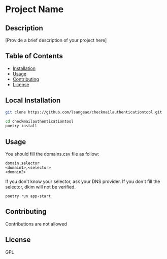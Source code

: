# Project Name

## Description
[Provide a brief description of your project here]

## Table of Contents

- [Installation](#installation)
- [Usage](#usage)
- [Contributing](#contributing)
- [License](#license)

## Local Installation

```bash
git clone https://github.com/lsangeao/checkmailauthenticationtool.git

cd checkmailauthenticationtool
poetry install

```

## Usage

You should fill the domains.csv file as follow:

```csv
domain,selector
<domain1>,<selector>
<domain2>
```

If you don't know your selector, ask your DNS provider.
If you don't fill the selector, dkim will not be verified.

``` poetry run app-start ```

## Contributing

Contributions are not allowed

## License

GPL
